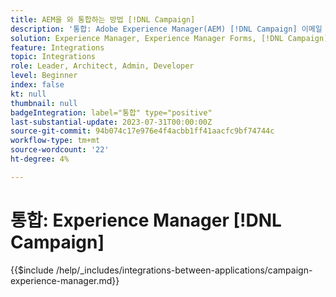 ```yaml
---
title: AEM을 와 통합하는 방법 [!DNL Campaign]
description: '통합: Adobe Experience Manager(AEM) [!DNL Campaign] 이메일 캠페인을 만들고 관리합니다.'
solution: Experience Manager, Experience Manager Forms, [!DNL Campaign], [!DNL Campaign] v8, [!DNL Campaign] Standard, [!DNL Campaign] Classic v7
feature: Integrations
topic: Integrations
role: Leader, Architect, Admin, Developer
level: Beginner
index: false
kt: null
thumbnail: null
badgeIntegration: label="통합" type="positive"
last-substantial-update: 2023-07-31T00:00:00Z
source-git-commit: 94b074c17e976e4f4acbb1ff41aacfc9bf74744c
workflow-type: tm+mt
source-wordcount: '22'
ht-degree: 4%

---
```



# 통합: Experience Manager [!DNL Campaign]

{{$include /help/_includes/integrations-between-applications/campaign-experience-manager.md}}

